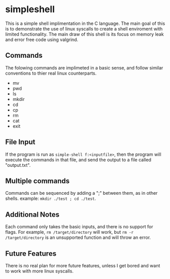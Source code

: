 # simpleshell

This is a simple shell implimentation in the C language. The main goal of this is to demonstrate the use of linux syscalls to create a shell enviroment with limited functionality. The main draw of this shell is its focus on memory leak and error free code using valgrind.

## Commands

The folowing commands are implimeted in a basic sense, and follow similar conventions to thier real linux counterparts. 
* mv
* pwd
* ls
* mkdir
* cd
* cp
* rm
* cat
* exit

## File Input
If the program is run as `simple-shell f:<inputfile>`, then the program will execute the commands in that file, and send the output to a file called "output.txt". 

## Multiple commands
Commands can be sequenced by adding a ";" between them, as in other shells. example: `mkdir ./test ; cd ./test`.

## Additional Notes
Each command only takes the basic inputs, and there is no support for flags. For example, `rm /target/directory` will work, but `rm -r /target/directory` is an unsupported function and will throw an error. 

## Future Features
There is no real plan for more future features, unless I get bored and want to work with more linux syscalls. 
